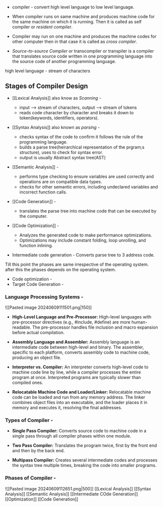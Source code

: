 - compiler - convert high level language to low level language.

- When compiler runs on same machine and produces machine code for the same machine on which it is running. Then it is called as self compiler or _resident compiler_. 

- Compiler may run on one machine and produces the machine codes for other computer then in that case it is called as _cross compiler_.

- _Source-to-source Compiler_ or transcompiler or transpiler is a compiler that translates source code written in one programming language into the source code of another programming language.


high level language - stream of characters

## Stages of Compiler Design
- [[Lexical Analysis]] also know as _Scanning_ - 
	- input --> stream of characters, output --> stream of tokens
	- reads code character by character and breaks it down to token(keywords, identifiers, operators).
	
- [[Syntax Analysis]] also known as _parsing_ - 
	- checks syntax of the code to confirm it follows the rule of the programming language.
	- builds a parse tree(heirarchical representation of the prgram;s structure), uses to check for syntax error.
	- output is usually Abstract syntax tree(AST)

- [[Semantic Analysis]] - 
	- performs type checking to ensure variables are used correctly and operations are on compatible data types.
	- checks for other semantic errors, including undeclared variables and incorrect function calls.

- [[Code Generation]] - 
	- translates the parse tree into machine code that can be executed by the computer.
	
- [[Code Optimization]] - 
	- Analyzes the generated code to make performance optimizations.
	- Optimizations may include constant folding, loop unrolling, and function inlining.

- Intermediate code generation - Converts parse tree to 3 address code.


Till this point the phases are same irrespective of the operating system. after this the phases depends on the operating system.
- Code optimization - 
- Target Code Generation -

### Language Processing Systems - 
![[Pasted image 20240609111501.png|150]]
- **High-Level Language and Pre-Processor:** High-level languages with pre-processor directives (e.g., #include, #define) are more human-readable. The pre-processor handles file inclusion and macro expansion before actual compilation.
    
- **Assembly Language and Assembler:** Assembly language is an intermediate code between high-level and binary. The assembler, specific to each platform, converts assembly code to machine code, producing an object file.
    
- **Interpreter vs. Compiler:** An interpreter converts high-level code to machine code line by line, while a compiler processes the entire program at once. Interpreted programs are typically slower than compiled ones.
    
- **Relocatable Machine Code and Loader/Linker:** Relocatable machine code can be loaded and run from any memory address. The linker combines object files into an executable, and the loader places it in memory and executes it, resolving the final addresses.

### Types of Compiler - 
- **Single Pass Compiler:** Converts source code to machine code in a single pass through all compiler phases within one module.
    
- **Two Pass Compiler:** Translates the program twice, first by the front end and then by the back end.
    
- **Multipass Compiler:** Creates several intermediate codes and processes the syntax tree multiple times, breaking the code into smaller programs.

### Phases of Compiler - 
![[Pasted image 20240609112651.png|500]]
[[Lexical Analysis]]
[[Syntax Analysis]]
[[Semantic Analysis]]
[[Intermediate COde Generation]]
[[Optimization]]
[[Code Generation]]
